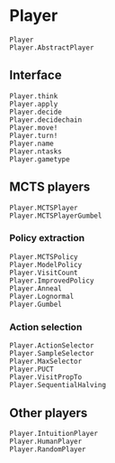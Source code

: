 
# Player
```@docs
Player
Player.AbstractPlayer
```

## Interface
```@docs
Player.think
Player.apply
Player.decide
Player.decidechain
Player.move!
Player.turn!
Player.name
Player.ntasks
Player.gametype
```

## MCTS players
```@docs
Player.MCTSPlayer
Player.MCTSPlayerGumbel
```
### Policy extraction
```@docs
Player.MCTSPolicy
Player.ModelPolicy
Player.VisitCount
Player.ImprovedPolicy
Player.Anneal
Player.Lognormal
Player.Gumbel
```

### Action selection
```@docs
Player.ActionSelector
Player.SampleSelector
Player.MaxSelector
Player.PUCT
Player.VisitPropTo
Player.SequentialHalving
```

## Other players
```@docs
Player.IntuitionPlayer
Player.HumanPlayer
Player.RandomPlayer
```
